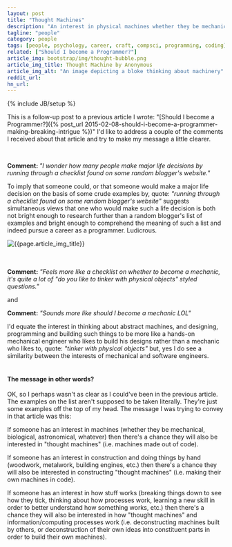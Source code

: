 ```yaml
---
layout: post
title: "Thought Machines"
description: "An interest in physical machines whether they be mechanical, biological or astronomical may also indicate an interest in programming and thought machines"
tagline: "people"
category: people
tags: [people, psychology, career, craft, compsci, programming, coding]
related: ["Should I become a Programmer?"]
article_img: bootstrap/img/thought-bubble.png
article_img_title: Thought Machine by Anonymous
article_img_alt: "An image depicting a bloke thinking about machinery"
reddit_url:
hn_url:
---
```

{% include JB/setup %}
<div class="intro">
<div class="intro-txt">
<p>
This is a follow-up post to a previous article I wrote: <span markdown="span">"[Should I become a Programmer?]({% post_url 2015-02-08-should-i-become-a-programmer-making-breaking-intrigue %})"</span> I'd like to address a couple of the comments I received about that article and try to make my message a little clearer.
</p>
<br/>
<p>
<b>Comment: </b><i>"I wonder how many people make major life decisions by running through a checklist found on some random blogger's website."</i>
</p>
<p>
To imply that someone could, or that someone would make a major life decision on the basis of some crude examples by, quote: <i>"running through a checklist found on some random blogger's website"</i> suggests simultaneous views that one who would make such a life decision is both not bright enough to research further than a random blogger's list of examples and bright enough to comprehend the meaning of such a list and indeed pursue a career as a programmer. Ludicrous.
</p>
</div>
<div class="intro-img-border">
<div class="intro-img-bevel">
<div class="intro-img">
<img class="article-image" alt="{{page.article_img_title}}" title="{{page.article_img_title}}" src="{{ASSET_PATH}}/{{page.article_img}}"/>
</div>
</div>
</div>
</div>
<br/>
<br/>

**Comment:** _"Feels more like a checklist on whether to become a mechanic, it's quite a lot of "do you like to tinker with physical objects" styled questions."_

and

**Comment:** _"Sounds more like should I become a mechanic LOL"_

I'd equate the interest in thinking about abstract machines, and designing, programming and building such things to be more like a hands-on mechanical engineer who likes to build his designs rather than a mechanic who likes to, quote: _"tinker with physical objects"_ but, yes I do see a similarity between the interests of mechanical and software engineers.
<br/>
<br/>

#### The message in other words?
OK, so I perhaps wasn't as clear as I could've been in the previous article. The examples on the list aren't supposed to be taken literally. They're just some examples off the top of my head. The message I was trying to convey in that article was this:

If someone has an interest in machines (whether they be mechanical, biological, astronomical, whatever) then there's a chance they will also be interested in "thought machines" (i.e. machines made out of code).

If someone has an interest in construction and doing things by hand (woodwork, metalwork, building engines, etc.) then there's a chance they will also be interested in constructing "thought machines" (i.e. making their own machines in code).

If someone has an interest in how stuff works (breaking things down to see how they tick, thinking about how processes work, learning a new skill in order to better understand how something works, etc.) then there's a chance they will also be interested in how "thought machines" and information/computing processes work (i.e. deconstructing machines built by others, or deconstruction of their own ideas into constituent parts in order to build their own machines).









